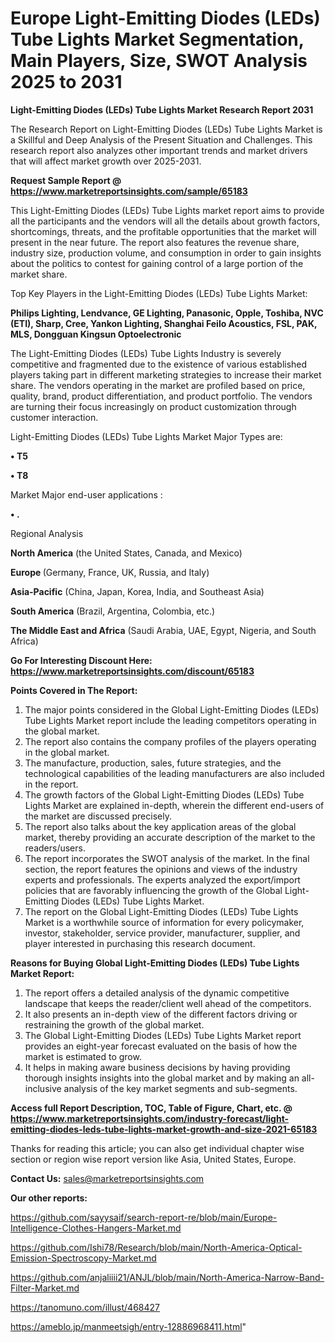  # Europe Light-Emitting Diodes (LEDs) Tube Lights Market Segmentation, Main Players, Size, SWOT Analysis 2025 to 2031

<strong>Light-Emitting Diodes (LEDs) Tube Lights Market Research Report 2031</strong>

The Research Report on Light-Emitting Diodes (LEDs) Tube Lights Market is a Skillful and Deep Analysis of the Present Situation and Challenges. This research report also analyzes other important trends and market drivers that will affect market growth over 2025-2031.

<strong>Request Sample Report @ <a href=https://www.marketreportsinsights.com/sample/65183>https://www.marketreportsinsights.com/sample/65183</a></strong>

This Light-Emitting Diodes (LEDs) Tube Lights market report aims to provide all the participants and the vendors will all the details about growth factors, shortcomings, threats, and the profitable opportunities that the market will present in the near future. The report also features the revenue share, industry size, production volume, and consumption in order to gain insights about the politics to contest for gaining control of a large portion of the market share.

Top Key Players in the Light-Emitting Diodes (LEDs) Tube Lights Market:

<strong>Philips Lighting, Lendvance, GE Lighting, Panasonic, Opple, Toshiba, NVC (ETI), Sharp, Cree, Yankon Lighting, Shanghai Feilo Acoustics, FSL, PAK, MLS, Dongguan Kingsun Optoelectronic</strong>

The Light-Emitting Diodes (LEDs) Tube Lights Industry is severely competitive and fragmented due to the existence of various established players taking part in different marketing strategies to increase their market share. The vendors operating in the market are profiled based on price, quality, brand, product differentiation, and product portfolio. The vendors are turning their focus increasingly on product customization through customer interaction.

Light-Emitting Diodes (LEDs) Tube Lights Market Major Types are:

<strong>• T5

• T8</strong>

Market Major end-user applications :

<strong>• .</strong>

Regional Analysis

</u><strong><b>North America</b></strong> (the United States, Canada, and Mexico)

<strong><b>Europe </b></strong>(Germany, France, UK, Russia, and Italy)

<strong><b>Asia-Pacific</b></strong> (China, Japan, Korea, India, and Southeast Asia)

<strong><b>South America</b></strong> (Brazil, Argentina, Colombia, etc.)

<strong><b>The Middle East and Africa</b></strong> (Saudi Arabia, UAE, Egypt, Nigeria, and South Africa)

<strong>Go For Interesting Discount Here: <a href=https://www.marketreportsinsights.com/discount/65183>https://www.marketreportsinsights.com/discount/65183</a></strong>

<strong>Points Covered in The Report:</strong>
<ol>
  <li>The major points considered in the Global Light-Emitting Diodes (LEDs) Tube Lights Market report include the leading competitors operating in the global market.</li>
  <li>The report also contains the company profiles of the players operating in the global market.</li>
  <li>The manufacture, production, sales, future strategies, and the technological capabilities of the leading manufacturers are also included in the report.</li>
  <li>The growth factors of the Global Light-Emitting Diodes (LEDs) Tube Lights Market are explained in-depth, wherein the different end-users of the market are discussed precisely.</li>
  <li>The report also talks about the key application areas of the global market, thereby providing an accurate description of the market to the readers/users.</li>
  <li>The report incorporates the SWOT analysis of the market. In the final section, the report features the opinions and views of the industry experts and professionals. The experts analyzed the export/import policies that are favorably influencing the growth of the Global Light-Emitting Diodes (LEDs) Tube Lights Market.</li>
  <li>The report on the Global Light-Emitting Diodes (LEDs) Tube Lights Market is a worthwhile source of information for every policymaker, investor, stakeholder, service provider, manufacturer, supplier, and player interested in purchasing this research document.</li>
</ol>
<strong>Reasons for Buying Global Light-Emitting Diodes (LEDs) Tube Lights Market Report:</strong>

<ol>
  <li>The report offers a detailed analysis of the dynamic competitive landscape that keeps the reader/client well ahead of the competitors.</li>
  <li>It also presents an in-depth view of the different factors driving or restraining the growth of the global market.</li>
  <li>The Global Light-Emitting Diodes (LEDs) Tube Lights Market report provides an eight-year forecast evaluated on the basis of how the market is estimated to grow.</li>
  <li>It helps in making aware business decisions by having providing thorough insights insights into the global market and by making an all-inclusive analysis of the key market segments and sub-segments.</li>
</ol>
<strong>Access full Report Description, TOC, Table of Figure, Chart, etc. @ <a href=https://www.marketreportsinsights.com/industry-forecast/light-emitting-diodes-leds-tube-lights-market-growth-and-size-2021-65183>https://www.marketreportsinsights.com/industry-forecast/light-emitting-diodes-leds-tube-lights-market-growth-and-size-2021-65183</a></strong>


Thanks for reading this article; you can also get individual chapter wise section or region wise report version like Asia, United States, Europe.

<strong>Contact Us:</strong>
sales@marketreportsinsights.com

<strong>Our other reports:</strong>

<a href=https://github.com/sayysaif/search-report-re/blob/main/Europe-Intelligence-Clothes-Hangers-Market.md>https://github.com/sayysaif/search-report-re/blob/main/Europe-Intelligence-Clothes-Hangers-Market.md</a>

<a href=https://github.com/Ishi78/Research/blob/main/North-America-Optical-Emission-Spectroscopy-Market.md>https://github.com/Ishi78/Research/blob/main/North-America-Optical-Emission-Spectroscopy-Market.md</a>

<a href=https://github.com/anjaliiii21/ANJL/blob/main/North-America-Narrow-Band-Filter-Market.md>https://github.com/anjaliiii21/ANJL/blob/main/North-America-Narrow-Band-Filter-Market.md</a>

<a href=https://tanomuno.com/illust/468427>https://tanomuno.com/illust/468427</a>

<a href=https://ameblo.jp/manmeetsigh/entry-12886968411.html>https://ameblo.jp/manmeetsigh/entry-12886968411.html</a>"
